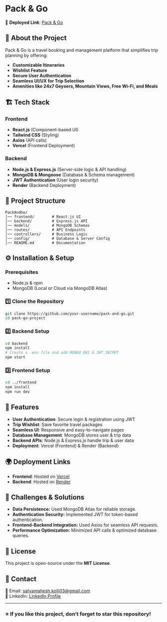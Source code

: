 # Pack & Go

🔗 **Deployed Link**: [Pack & Go](https://packngo.vercel.app)


## 🚀 About the Project
Pack & Go is a travel booking and management platform that simplifies trip planning by offering:
- **Customizable Itineraries**
- **Wishlist Feature**
- **Secure User Authentication**
- **Seamless UI/UX for Trip Selection**
- **Amenities like 24x7 Geysers, Mountain Views, Free Wi-Fi, and Meals**

## 🏗️ Tech Stack
### **Frontend**
- **React.js** (Component-based UI)
- **Tailwind CSS** (Styling)
- **Axios** (API calls)
- **Vercel** (Frontend Deployment)

### **Backend**
- **Node.js & Express.js** (Server-side logic & API handling)
- **MongoDB & Mongoose** (Database & Schema management)
- **JWT Authentication** (User login security)
- **Render** (Backend Deployment)

## 📂 Project Structure
```
PackAndGo/
│── frontend/        # React.js UI
│── backend/         # Express.js API
│── models/          # MongoDB Schemas
│── routes/          # API Endpoints
│── controllers/     # Business Logic
│── config/          # Database & Server Config
│── README.md        # Documentation
```

## ⚙️ Installation & Setup
### **Prerequisites**
- Node.js & npm
- MongoDB (Local or Cloud via MongoDB Atlas)

### **1️⃣ Clone the Repository**
```sh
git clone https://github.com/your-username/pack-and-go.git
cd pack-go-project
```

### **2️⃣ Backend Setup**
```sh
cd backend
npm install
# Create a .env file and add MONGO_URI & JWT_SECRET
npm start
```

### **3️⃣ Frontend Setup**
```sh
cd ../frontend
npm install
npm run dev
```

## 🚀 Features
- **User Authentication**: Secure login & registration using JWT
- **Trip Wishlist**: Save favorite travel packages
- **Seamless UI**: Responsive and easy-to-navigate pages
- **Database Management**: MongoDB stores user & trip data
- **Backend APIs**: Node.js & Express.js handle trip & user data
- **Deployment**: Vercel (Frontend) & Render (Backend)

## 🌍 Deployment Links  
- **Frontend**: Hosted on [Vercel](https://packngo.vercel.app)
- **Backend**: Hosted on [Render](https://render.com/) 

## 📌 Challenges & Solutions
- **Data Persistence:** Used MongoDB Atlas for reliable storage.
- **Authentication Security:** Implemented JWT for token-based authentication.
- **Frontend-Backend Integration:** Used Axios for seamless API requests.
- **Performance Optimization:** Minimized API calls & optimized database queries.

## 📜 License
This project is open-source under the **MIT License**.

## 📩 Contact
📧 Email: satyamahesh.kolli03@gmail.com  
🔗 LinkedIn: [LinkedIn Profile](https://www.linkedin.com/in/satyamaheshkolli/)  

---

### ⭐ If you like this project, don’t forget to **star** this repository!
